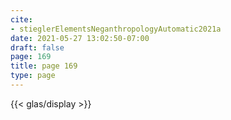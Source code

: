```yaml
---
cite:
- stieglerElementsNeganthropologyAutomatic2021a
date: 2021-05-27 13:02:50-07:00
draft: false
page: 169
title: page 169
type: page
---
```


{{< glas/display >}}